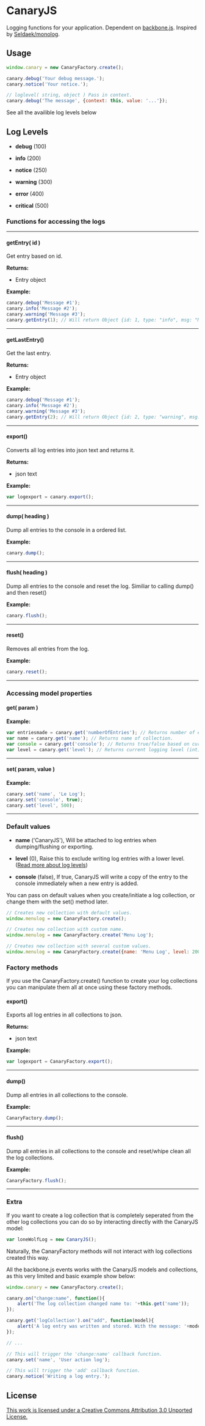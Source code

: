 CanaryJS
=====

Logging functions for your application. Dependent on [backbone.js](http://backbonejs.org/). Inspired by [Seldaek/monolog](https://github.com/Seldaek/monolog).

Usage
-----

```js
window.canary = new CanaryFactory.create();

canary.debug('Your debug message.');
canary.notice('Your notice.');

// loglevel( string, object ) Pass in context.
canary.debug('The message', {context: this, value: '...'});
```
See all the availible log levels below

Log Levels
----------

- **debug** (100)

- **info** (200)

- **notice** (250)

- **warning** (300)

- **error** (400)

- **critical** (500)



### Functions for accessing the logs
-----
#### getEntry( id )

Get entry based on id.

**Returns:**
 - Entry object

**Example:**
```js
canary.debug('Message #1');
canary.info('Message #2');
canary.warning('Message #3');
canary.getEntry(1); // Will return Object {id: 1, type: "info", msg: "Message #2"}
````

-----

#### getLastEntry()

Get the last entry.

**Returns:**
 - Entry object

**Example:**
```js
canary.debug('Message #1');
canary.info('Message #2');
canary.warning('Message #3');
canary.getEntry(2); // Will return Object {id: 2, type: "warning", msg: "Message #3"}
````

-----

#### export()

Converts all log entries into json text and returns it.

**Returns:**
 - json text

**Example:**
```js
var logexport = canary.export();
````

-----

#### dump( heading )

Dump all entries to the console in a ordered list.

**Example:**
```js
canary.dump();
````

-----

#### flush( heading )

Dump all entries to the console and reset the log. Similiar to calling dump() and then reset()

**Example:**
```js
canary.flush();
````

-----

#### reset()

Removes all entries from the log.

**Example:**
```js
canary.reset();
````

-----

### Accessing model properties

#### get( param )

**Example:**
```js
var entriesmade = canary.get('numberOfEntries'); // Returns number of entries made.
var name = canary.get('name'); // Returns name of collection.
var console = canary.get('console'); // Returns true/false based on current setting.
var level = canary.get('level'); // Returns current logging level (int).
````

-----

#### set( param, value )

**Example:**
```js
canary.set('name', 'Le Log');
canary.set('console', true); 
canary.set('level', 500);
````

-----


### Default values

- **name** ('CanaryJS'), Will be attached to log entries when dumping/flushing or exporting.

- **level** (0), Raise this to exclude writing log entries with a lower level. ([Read more about log levels](#log-levels))

- **console** (false), If true, CanaryJS will write a copy of the entry to the console immediately when a new entry is added.

You can pass on default values when you create/initiate a log collection, or change them with the set() method later.

```js
// Creates new collection with default values.
window.menulog = new CanaryFactory.create();

// Creates new collection with custom name.
window.menulog = new CanaryFactory.create('Menu Log');

// Creates new collection with several custom values.
window.menulog = new CanaryFactory.create({name: 'Menu Log', level: 200, console: true});
```

### Factory methods

If you use the CanaryFactory.create() function to create your log collections you can manipulate them all at once using these factory methods.

#### export()

Exports all log entries in all collections to json.

**Returns:**
 - json text

**Example:**
```js
var logexport = CanaryFactory.export();
````

-----

#### dump()

Dump all entries in all collections to the console.

**Example:**
```js
CanaryFactory.dump();
````

-----

#### flush()

Dump all entries in all collections to the console and reset/whipe clean all the log collections.

**Example:**
```js
CanaryFactory.flush();
````

-----


### Extra

If you want to create a log collection that is completely seperated from the other log collections you can do so by interacting directly with the CanaryJS model:
```js
var loneWolfLog = new CanaryJS();
````
Naturally, the CanaryFactory methods will not interact with log collections created this way.

All the backbone.js events works with the CanaryJS models and collections, as this very limited and basic example show below:
```js
window.canary = new CanaryFactory.create();

canary.on("change:name", function(){
    alert('The log collection changed name to: '+this.get('name'));
});

canary.get('logCollection').on("add", function(model){
    alert('A log entry was written and stored. With the message: '+model.get('msg'));
});

// ...

// This will trigger the 'change:name' callback function.
canary.set('name', 'User action log');

// This will trigger the 'add' callback function.
canary.notice('Writing a log entry.');
````

License
----------
[This work is licensed under a Creative Commons Attribution 3.0 Unported License.](http://creativecommons.org/licenses/by/3.0/deed.en_US)
